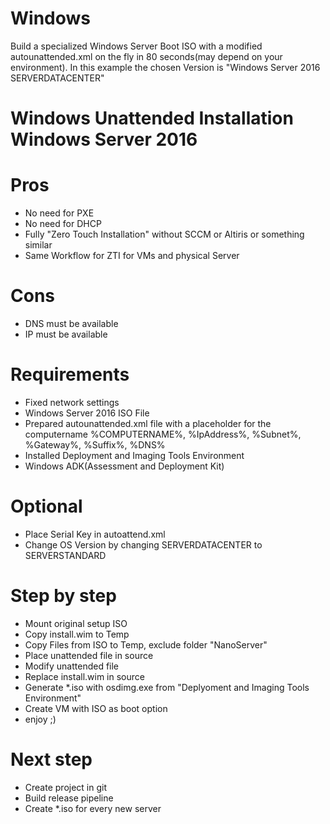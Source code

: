 # Windows
Build a specialized Windows Server Boot ISO with a modified autounattended.xml on the fly in 80 seconds(may depend on your environment). 
In this example the chosen Version is "Windows Server 2016 SERVERDATACENTER"

# Windows Unattended Installation Windows Server 2016

# Pros
- No need for PXE
- No need for DHCP
- Fully "Zero Touch Installation" without SCCM or Altiris or something similar
- Same Workflow for ZTI for VMs and physical Server

# Cons
- DNS must be available
- IP must be available

# Requirements
- Fixed network settings
- Windows Server 2016 ISO File
- Prepared autounattended.xml file with a placeholder for the computername %COMPUTERNAME%, %IpAddress%, %Subnet%, %Gateway%, %Suffix%, %DNS%
- Installed Deployment and Imaging Tools Environment
- Windows ADK(Assessment and Deployment Kit)

# Optional
- Place Serial Key in autoattend.xml
- Change OS Version by changing SERVERDATACENTER to SERVERSTANDARD

# Step by step
- Mount original setup ISO
- Copy install.wim to Temp
- Copy Files from ISO to Temp, exclude folder "NanoServer"
- Place unattended file in source
- Modify unattended file
- Replace install.wim in source
- Generate *.iso with osdimg.exe from "Deplyoment and Imaging Tools Environment"
- Create VM with ISO as boot option
- enjoy ;)

# Next step
- Create project in git 
- Build release pipeline
- Create *.iso for every new server
